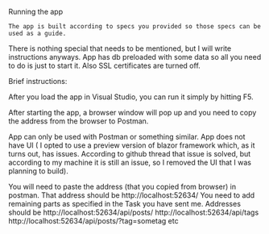 Running the app

	The app is built according to specs you provided so those specs can be used as a guide. 
  There is nothing special that needs to be mentioned, but I will write instructions anyways.
	App has db preloaded with some data so all you need to do is just to start it. Also SSL certificates are turned off.
  


Brief instructions:

  After you load the app in Visual Studio, you can run it simply by hitting F5.

  After starting the app, a browser window will pop up and you need to copy the address from the browser to Postman. 

  App can only be used with Postman or something similar. App does not have UI ( I opted to use a preview version of blazor framework which, as it turns out, has issues. According to github thread that issue is solved, but according to my machine it is still an issue, so I removed the UI that I was planning to build).

You will need to paste the address (that you copied from browser) in postman. 
That address should be http://localhost:52634/ You need to add remaining parts as specified in the Task you have sent me. 
Addresses should be 
http://localhost:52634/api/posts/
http://localhost:52634/api/tags 
http://localhost:52634/api/posts/?tag=sometag
etc


